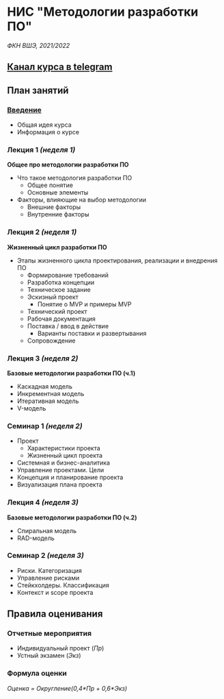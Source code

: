 # НИС "Методологии разработки ПО"
*ФКН ВШЭ, 2021/2022*

## [Канал курса в telegram](https://t.me/methodologies21)

## План занятий

### [Введение](https://github.com/demist/methodoligies-/blob/main/lecture0.pdf)

- Общая идея курса
- Информация о курсе

### Лекция 1 *(неделя 1)*

**Общее про методологии разработки ПО**

- Что такое методология разработки ПО
	- Общее понятие
	- Основные элементы
- Факторы, влияющие на выбор методологии
	- Внешние факторы
	- Внутренние факторы

### Лекция 2 *(неделя 1)*

**Жизненный цикл разработки ПО**

- Этапы жизненного цикла проектирования, реализации и внедрения ПО
    - Формирование требований
    - Разработка концепции
    - Техническое задание
    - Эскизный проект
        - Понятие о MVP и примеры MVP
    - Технический проект
    - Рабочая документация
    - Поставка / ввод в действие
        - Варианты поставки и развертывания
    - Сопровождение

### Лекция 3 *(неделя 2)*

**Базовые методологии разработки ПО (ч.1)**

- Каскадная модель
- Инкрементная модель
- Итеративная модель
- V-модель

### Семинар 1 *(неделя 2)*

- Проект
	- Характеристики проекта
	- Жизненный цикл проекта
- Системная и бизнес-аналитика
- Управление проектами. Цели
- Концепция и планирование проекта
- Визуализация плана проекта

### Лекция 4 *(неделя 3)*

**Базовые методологии разработки ПО (ч.2)**

- Спиральная модель
- RAD-модель

### Семинар 2 *(неделя 3)*

- Риски. Категоризация
- Управление рисками
- Стейкхолдеры. Классификация
- Контекст и scope проекта

## Правила оценивания

### Отчетные мероприятия
- Индивидуальный проект (*Пр*)
- Устный экзамен (*Экз*)

### Формула оценки

*Оценка = Округление(0,4\*Пр + 0,6\*Экз)*
